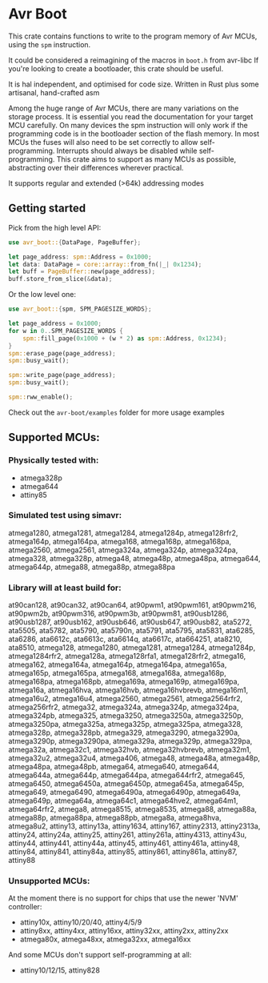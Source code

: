 # Avr Boot

This crate contains functions to write to the program memory of Avr MCUs, using the `spm` instruction.

It could be considered a reimagining of the macros in `boot.h` from avr-libc
If you're looking to create a bootloader, this crate should be useful.

It is hal independent, and optimised for code size. Written in Rust plus some artisanal, hand-crafted asm

Among the huge range of Avr MCUs, there are many variations on the storage process.
It is essential you read the documentation for your target MCU carefully.  On many devices the spm instruction will
only work if the programming code is in the bootloader section of the flash memory.  In most MCUs the fuses will also need to 
be set correctly to allow self-programming. Interrupts should always be disabled while self-programming.
This crate aims to support as many MCUs as possible, abstracting over their differences wherever practical.  

It supports regular and extended (>64k) addressing modes

## Getting started

Pick from the high level API:
```rust
use avr_boot::{DataPage, PageBuffer};

let page_address: spm::Address = 0x1000;
let data: DataPage = core::array::from_fn(|_| 0x1234);
let buff = PageBuffer::new(page_address);
buff.store_from_slice(&data);
```

Or the low level one:
```rust
use avr_boot::{spm, SPM_PAGESIZE_WORDS};

let page_address = 0x1000;
for w in 0..SPM_PAGESIZE_WORDS {
    spm::fill_page(0x1000 + (w * 2) as spm::Address, 0x1234);
}
spm::erase_page(page_address);
spm::busy_wait();

spm::write_page(page_address);
spm::busy_wait();

spm::rww_enable();
```

Check out the `avr-boot/examples` folder for more usage examples 

## Supported MCUs:
### Physically tested with:
* atmega328p
* atmega644
* attiny85

### Simulated test using simavr:

atmega1280, atmega1281, atmega1284, atmega1284p, atmega128rfr2, atmega164p, atmega164pa, atmega168, atmega168p, atmega168pa, atmega2560, atmega2561, atmega324a, atmega324p, atmega324pa, atmega328, atmega328p, atmega48, atmega48p, atmega48pa, atmega644, atmega644p, atmega88, atmega88p, atmega88pa

### Library will at least build for:
at90can128, at90can32, at90can64, at90pwm1, at90pwm161, at90pwm216, at90pwm2b, at90pwm316, at90pwm3b, at90pwm81, at90usb1286, at90usb1287, at90usb162, at90usb646, at90usb647, at90usb82, ata5272, ata5505, ata5782, ata5790, ata5790n, ata5791, ata5795, ata5831, ata6285, ata6286, ata6612c, ata6613c, ata6614q, ata6617c, ata664251, ata8210, ata8510, atmega128, atmega1280, atmega1281, atmega1284, atmega1284p, atmega1284rfr2, atmega128a, atmega128rfa1, atmega128rfr2, atmega16, atmega162, atmega164a, atmega164p, atmega164pa, atmega165a, atmega165p, atmega165pa, atmega168, atmega168a, atmega168p, atmega168pa, atmega168pb, atmega169a, atmega169p, atmega169pa, atmega16a, atmega16hva, atmega16hvb, atmega16hvbrevb, atmega16m1, atmega16u2, atmega16u4, atmega2560, atmega2561, atmega2564rfr2, atmega256rfr2, atmega32, atmega324a, atmega324p, atmega324pa, atmega324pb, atmega325, atmega3250, atmega3250a, atmega3250p, atmega3250pa, atmega325a, atmega325p, atmega325pa, atmega328, atmega328p, atmega328pb, atmega329, atmega3290, atmega3290a, atmega3290p, atmega3290pa, atmega329a, atmega329p, atmega329pa, atmega32a, atmega32c1, atmega32hvb, atmega32hvbrevb, atmega32m1, atmega32u2, atmega32u4, atmega406, atmega48, atmega48a, atmega48p, atmega48pa, atmega48pb, atmega64, atmega640, atmega644, atmega644a, atmega644p, atmega644pa, atmega644rfr2, atmega645, atmega6450, atmega6450a, atmega6450p, atmega645a, atmega645p, atmega649, atmega6490, atmega6490a, atmega6490p, atmega649a, atmega649p, atmega64a, atmega64c1, atmega64hve2, atmega64m1, atmega64rfr2, atmega8, atmega8515, atmega8535, atmega88, atmega88a, atmega88p, atmega88pa, atmega88pb, atmega8a, atmega8hva, atmega8u2, attiny13, attiny13a, attiny1634, attiny167, attiny2313, attiny2313a, attiny24, attiny24a, attiny25, attiny261, attiny261a, attiny4313, attiny43u, attiny44, attiny441, attiny44a, attiny45, attiny461, attiny461a, attiny48, attiny84, attiny841, attiny84a, attiny85, attiny861, attiny861a, attiny87, attiny88

### Unsupported MCUs:

At the moment there is no support for chips that use the newer 'NVM' controller:
* attiny10x, attiny10/20/40, attiny4/5/9
* attiny8xx, attiny4xx, attiny16xx, attiny32xx, attiny2xx, attiny2xx
* atmega80x, atmega48xx, atmega32xx, atmega16xx

And some MCUs don't support self-programming at all:
* attiny10/12/15, attiny828

